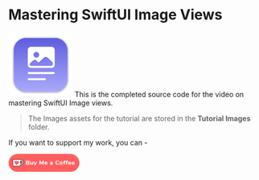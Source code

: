 # Mastering SwiftUI Image Views

![mac128](Images/mac128.png) This is the completed source code for the video on mastering SwiftUI Image views.

> The Images assets for the tutorial are stored in the **Tutorial Images** folder.



If you want to support my work, you can - </br>

<a href='https://ko-fi.com/Z8Z22WRVG' target='_blank'><img height='36' style='border:0px;height:36px;' src='Images/kofi3.png' border='0' alt='Buy Me a Coffee at ko-fi.com' /></a>

